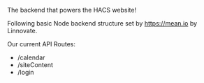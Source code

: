 The backend that powers the HACS website!

Following basic Node backend structure set by https://mean.io by Linnovate.

Our current API Routes:

- /calendar
- /siteContent
- /login
